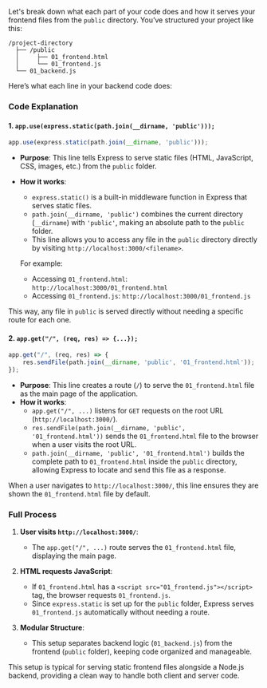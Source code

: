 Let's break down what each part of your code does and how it serves your frontend files from the `public` directory. You’ve structured your project like this:

```
/project-directory
  ├── /public
  │     ├── 01_frontend.html
  │     └── 01_frontend.js
  └── 01_backend.js
```

Here’s what each line in your backend code does:

### Code Explanation

#### 1. `app.use(express.static(path.join(__dirname, 'public')));`

```javascript
app.use(express.static(path.join(__dirname, 'public')));
```

- **Purpose**: This line tells Express to serve static files (HTML, JavaScript, CSS, images, etc.) from the `public` folder.
- **How it works**:
  - `express.static()` is a built-in middleware function in Express that serves static files.
  - `path.join(__dirname, 'public')` combines the current directory (`__dirname`) with `'public'`, making an absolute path to the `public` folder. 
  - This line allows you to access any file in the `public` directory directly by visiting `http://localhost:3000/<filename>`.
  
  For example:
  - Accessing `01_frontend.html`: `http://localhost:3000/01_frontend.html`
  - Accessing `01_frontend.js`: `http://localhost:3000/01_frontend.js`

This way, any file in `public` is served directly without needing a specific route for each one.

#### 2. `app.get("/", (req, res) => {...});`

```javascript
app.get("/", (req, res) => {
    res.sendFile(path.join(__dirname, 'public', '01_frontend.html'));
});
```

- **Purpose**: This line creates a route (`/`) to serve the `01_frontend.html` file as the main page of the application.
- **How it works**:
  - `app.get("/", ...)` listens for `GET` requests on the root URL (`http://localhost:3000/`).
  - `res.sendFile(path.join(__dirname, 'public', '01_frontend.html'))` sends the `01_frontend.html` file to the browser when a user visits the root URL.
  - `path.join(__dirname, 'public', '01_frontend.html')` builds the complete path to `01_frontend.html` inside the `public` directory, allowing Express to locate and send this file as a response.

When a user navigates to `http://localhost:3000/`, this line ensures they are shown the `01_frontend.html` file by default.

### Full Process

1. **User visits `http://localhost:3000/`**:
   - The `app.get("/", ...)` route serves the `01_frontend.html` file, displaying the main page.

2. **HTML requests JavaScript**:
   - If `01_frontend.html` has a `<script src="01_frontend.js"></script>` tag, the browser requests `01_frontend.js`.
   - Since `express.static` is set up for the `public` folder, Express serves `01_frontend.js` automatically without needing a route.

3. **Modular Structure**:
   - This setup separates backend logic (`01_backend.js`) from the frontend (`public` folder), keeping code organized and manageable.

This setup is typical for serving static frontend files alongside a Node.js backend, providing a clean way to handle both client and server code.
